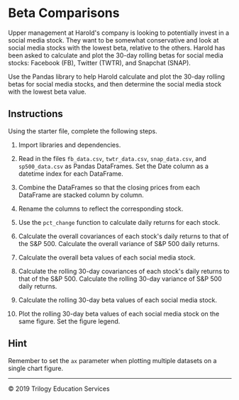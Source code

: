 # Beta Comparisons

Upper management at Harold's company is looking to potentially invest in a social media stock. They want to be somewhat conservative and look at social media stocks with the lowest beta, relative to the others. Harold has been asked to calculate and plot the 30-day rolling betas for social media stocks: Facebook (FB), Twitter (TWTR), and Snapchat (SNAP).

Use the Pandas library to help Harold calculate and plot the 30-day rolling betas for social media stocks, and then determine the social media stock with the lowest beta value.

## Instructions

Using the starter file, complete the following steps.

1. Import libraries and dependencies.

2. Read in the files `fb_data.csv`, `twtr_data.csv`, `snap_data.csv`, and `sp500_data.csv` as Pandas DataFrames. Set the Date column as a datetime index for each DataFrame.

3. Combine the DataFrames so that the closing prices from each DataFrame are stacked column by column.

4. Rename the columns to reflect the corresponding stock.

5. Use the `pct_change` function to calculate daily returns for each stock.

6. Calculate the overall covariances of each stock's daily returns to that of the S&P 500. Calculate the overall variance of S&P 500 daily returns.

7. Calculate the overall beta values of each social media stock.

8. Calculate the rolling 30-day covariances of each stock's daily returns to that of the S&P 500. Calculate the rolling 30-day variance of S&P 500 daily returns.

9. Calculate the rolling 30-day beta values of each social media stock.

10. Plot the rolling 30-day beta values of each social media stock on the same figure. Set the figure legend.

## Hint

Remember to set the `ax` parameter when plotting multiple datasets on a single chart figure.

---

© 2019 Trilogy Education Services
